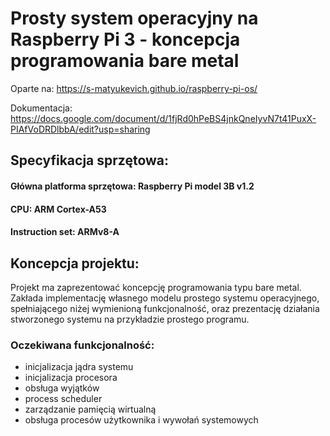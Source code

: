 # Prosty system operacyjny na Raspberry Pi 3 - koncepcja programowania bare metal
Oparte na: https://s-matyukevich.github.io/raspberry-pi-os/

Dokumentacja: https://docs.google.com/document/d/1fjRd0hPeBS4jnkQneIyvN7t41PuxX-PIAfVoDRDlbbA/edit?usp=sharing 

## Specyfikacja sprzętowa:

#### Główna platforma sprzętowa: Raspberry Pi model 3B v1.2

#### CPU: ARM Cortex-A53

#### Instruction set: ARMv8-A

## Koncepcja projektu:


Projekt ma zaprezentować koncepcję programowania typu bare metal. Zakłada implementację własnego modelu prostego systemu operacyjnego, spełniającego niżej wymienioną funkcjonalność, oraz prezentację działania stworzonego systemu na przykładzie prostego programu. 

### Oczekiwana funkcjonalność:

- inicjalizacja jądra systemu
- inicjalizacja procesora
- obsługa wyjątków
- process scheduler
- zarządzanie pamięcią wirtualną
- obsługa procesów użytkownika i wywołań systemowych

